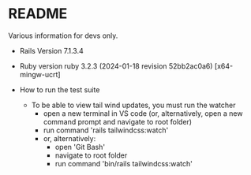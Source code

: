 # README

Various information for devs only.

* Rails Version 7.1.3.4
    
* Ruby version ruby 3.2.3 (2024-01-18 revision 52bb2ac0a6) [x64-mingw-ucrt]

* How to run the test suite
    - To be able to view tail wind updates, you must run the watcher
        - open a new terminal in VS code (or, alternatively, open a new command prompt and navigate to root folder)
        - run command 'rails tailwindcss:watch'
        - or, alternatively:
            - open 'Git Bash'
            - navigate to root folder
            - run command 'bin/rails tailwindcss:watch'


